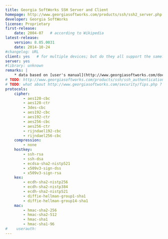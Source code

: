 ```yaml
---
title: Georgia SoftWorks SSH Server and Client
homepage: http://www.georgiasoftworks.com/products/ssh/ssh2_server.php
developer: Georgia SoftWorks
license: Proprietary
first-release:
    date: 2004-07   # according to Wikipedia
latest-release:
    version: 8.05.0031
    date: 2014-10-24
#changelog: URL
client: yes   # for multiple devices; but do they all support the same?
server: yes
#library: unknown
remarks: |
    * data based on [user's manual](http://www.georgiasoftworks.com/docs/ssh2/SSH2_usersguide.php)
# TODO: http://www.georgiasoftworks.com/products/ssh/ssh_authentication_x509v3.php
# TODO: what about http://www.georgiasoftworks.com/security/fips.php ?
protocols:
    cipher:
        - aes128-cbc
        - aes128-ctr
        - 3des-cbc
        - aes192-cbc
        - aes192-ctr
        - aes256-cbc
        - aes256-ctr
        - rijndael192-cbc
        - rijndael256-cbc
    compression:
        - none
    hostkey:
        - ssh-rsa
        - ssh-dsa
        - ecdsa-sha2-nistp521
        - x509v3-sign-dss
        - x509v3-sign-rsa
    kex:
        - ecdh-sha2-nistp256
        - ecdh-sha2-nistp384
        - ecdh-sha2-nistp521
        - diffie-hellman-group1-sha1
        - diffie-hellman-group14-sha1
    mac:
        - hmac-sha2-256
        - hmac-sha2-512
        - hmac-sha1
        - hmac-sha1-96
#    userauth:
---
```

